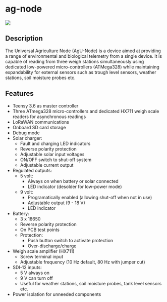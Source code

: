 # ag-node

<img src="Imgs/IMG_0173.GIF" style="display: flex; align-items: center; justify-content: space-around;"/>

## Description
The Universal Agriculture Node (AgU-Node) is a device aimed at providing a range of environmental and biological telemetry from a single device. It is capable of reading from three weigh stations simultaneously using dedicated low-powered micro-controllers (ATMega328) while maintaining expandability for external sensors such as trough level sensors, weather stations, soil moisture probes etc.

## Features
- Teensy 3.6 as master controller
- Three ATmega328 micro-controllers and dedicated HX711 weigh scale readers for asynchronous readings 
- LoRaWAN communications
- Onboard SD card storage
- Debug mode
- Solar charger:
	- Fault and charging LED indicators
	- Reverse polarity protection
	- Adjustable solar input voltages
	- ON/OFF switch to shut-off system
	- Adjustable current output
- Regulated outputs:
	- 5 volt:
		- Always on when battery or solar connected
		- LED indicator (desolder for low-power mode)
	- 9 volt:
		- Programatically enabled (allowing shut-off when not in use)
		- Adjustable output (9 - 18 V)
		- LED indicator
- Battery:
	- 3 x 18650
	- Reverse polarity protection
	- On PCB test points
	- Protection:
		- Push button switch to activate protection
		- Over-discharge/charge
- Weigh scale amplifier (HX711)
	- Screw terminal input
	- Adjustable frequency (10 Hz default, 80 Hz with jumper cut)
- SDI-12 inputs:
	- 5 V always on
	- 9 V can turn off
	- Useful for weather stations, soil moisture probes, tank level sensors etc.
- Power isolation for unneeded components


